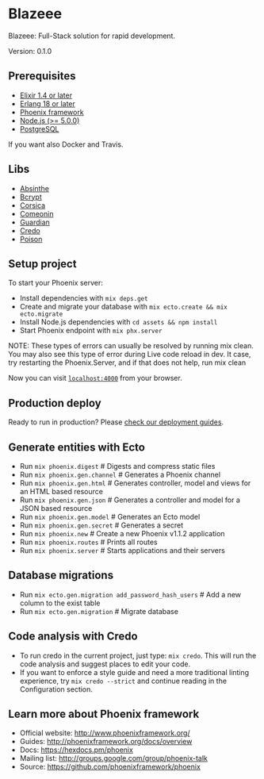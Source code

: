 # Blazeee
Blazeee: Full-Stack solution for rapid development.

Version: 0.1.0

## Prerequisites
  * [Elixir 1.4 or later](https://elixir-lang.org/)
  * [Erlang 18 or later](https://www.erlang.org/)
  * [Phoenix framework](https://phoenixframework.org/)
  * [Node.js (>= 5.0.0)](https://nodejs.org/en/)
  * [PostgreSQL](https://www.postgresql.org/)

If you want also Docker and Travis.

## Libs
  * [Absinthe](https://github.com/absinthe-graphql/absinthe)
  * [Bcrypt](https://github.com/riverrun/bcrypt_elixir)
  * [Corsica](https://github.com/whatyouhide/corsica)
  * [Comeonin](https://github.com/riverrun/comeonin)
  * [Guardian](https://github.com/ueberauth/guardian)
  * [Credo](https://github.com/rrrene/credo)
  * [Poison](https://github.com/devinus/poison)

## Setup project
To start your Phoenix server:
  * Install dependencies with `mix deps.get`
  * Create and migrate your database with `mix ecto.create && mix ecto.migrate`
  * Install Node.js dependencies with `cd assets && npm install`
  * Start Phoenix endpoint with `mix phx.server`

NOTE: These types of errors can usually be resolved by running mix clean. You may also see this type of error during Live code reload in dev. It case, try restarting the Phoenix.Server, and if that does not help, run mix clean

Now you can visit [`localhost:4000`](http://localhost:4000) from your browser.

## Production deploy
Ready to run in production? Please [check our deployment guides](http://www.phoenixframework.org/docs/deployment).

## Generate entities with Ecto
  * Run `mix phoenix.digest`      # Digests and compress static files
  * Run `mix phoenix.gen.channel` # Generates a Phoenix channel
  * Run `mix phoenix.gen.html`    # Generates controller, model and views for an HTML based resource
  * Run `mix phoenix.gen.json`    # Generates a controller and model for a JSON based resource
  * Run `mix phoenix.gen.model`   # Generates an Ecto model
  * Run `mix phoenix.gen.secret`  # Generates a secret
  * Run `mix phoenix.new`         # Create a new Phoenix v1.1.2 application
  * Run `mix phoenix.routes`      # Prints all routes
  * Run `mix phoenix.server`      # Starts applications and their servers

## Database migrations
  * Run `mix ecto.gen.migration add_password_hash_users`  # Add a new column to the exist table
  * Run `mix ecto.gen.migration`                          # Migrate database

## Code analysis with Credo
  * To run credo in the current project, just type: `mix credo`. This will run the code analysis and suggest places to edit your code.
  * If you want to enforce a style guide and need a more traditional linting experience, try `mix credo --strict` and continue reading in the Configuration section.

## Learn more about Phoenix framework
  * Official website: http://www.phoenixframework.org/
  * Guides: http://phoenixframework.org/docs/overview
  * Docs: https://hexdocs.pm/phoenix
  * Mailing list: http://groups.google.com/group/phoenix-talk
  * Source: https://github.com/phoenixframework/phoenix
